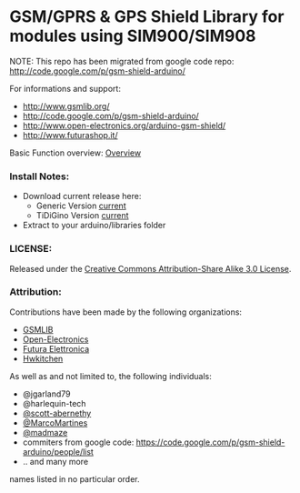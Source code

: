 GSM/GPRS & GPS Shield Library for modules using SIM900/SIM908
======
NOTE: This repo has been migrated from google code repo: http://code.google.com/p/gsm-shield-arduino/


For informations and support:
- http://www.gsmlib.org/
- http://code.google.com/p/gsm-shield-arduino/
- http://www.open-electronics.org/arduino-gsm-shield/
- http://www.futurashop.it/

Basic Function overview: [Overview](https://raw.github.com/MarcoMartines/GSM-GPRS-GPS-Shield/GSMSHIELD/README)

### Install Notes:
- Download current release here:
	- Generic Version [current]()
	- TiDiGino Version [current]()
- Extract to your arduino/libraries folder

### LICENSE:
Released under the [Creative Commons Attribution-Share Alike 3.0 License](http://www.creativecommons.org/licenses/by-sa/3.0/).

### Attribution:

Contributions have been made by the following organizations:
- [GSMLIB](http://www.gsmlib.org)
- [Open-Electronics](http://www.open-electronics.org/arduino-gsm-shield/)
- [Futura Elettronica](http://www.futurashop.it)
- [Hwkitchen](http://www.hwkitchen.com)

As well as and not limited to, the following individuals:
 - @jgarland79
 - @harlequin-tech
 - [@scott-abernethy](https://github.com/scott-abernethy)
 - [@MarcoMartines](https://github.com/MarcoMartines)
 - [@madmaze](https://github.com/madmaze)
 - commiters from google code: https://code.google.com/p/gsm-shield-arduino/people/list
 - .. and many more

names listed in no particular order.
